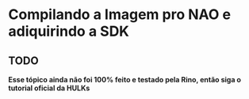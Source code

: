 # Compilando a Imagem pro NAO e adiquirindo a SDK

## TODO
**Esse tópico ainda não foi 100% feito e testado pela Rino, então siga o tutorial oficial da HULKs**